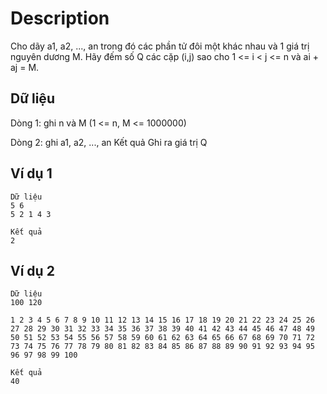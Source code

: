 # Description
Cho dãy a1, a2, ..., an trong đó các phần tử đôi một khác nhau và 1 giá trị nguyên dương M. Hãy đếm số Q các cặp (i,j) sao cho 1 <= i < j <= n và ai + aj = M.

## Dữ liệu
Dòng 1: ghi n và M (1 <= n, M <= 1000000)

Dòng 2: ghi a1, a2, ..., an
Kết quả
Ghi ra giá trị Q

## Ví dụ 1
    Dữ liệu
    5 6
    5 2 1 4 3

    Kết quả
    2

## Ví dụ 2
    Dữ liệu
    100 120

    1 2 3 4 5 6 7 8 9 10 11 12 13 14 15 16 17 18 19 20 21 22 23 24 25 26 27 28 29 30 31 32 33 34 35 36 37 38 39 40 41 42 43 44 45 46 47 48 49 50 51 52 53 54 55 56 57 58 59 60 61 62 63 64 65 66 67 68 69 70 71 72 73 74 75 76 77 78 79 80 81 82 83 84 85 86 87 88 89 90 91 92 93 94 95 96 97 98 99 100

    Kết quả
    40